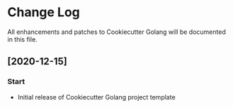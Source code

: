 # Change Log
All enhancements and patches to Cookiecutter Golang will be documented in this file.

## [2020-12-15]
### Start
- Initial release of Cookiecutter Golang project template
